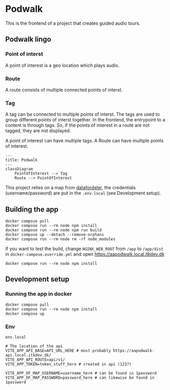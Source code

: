 # Podwalk

This is the frontend of a project that creates guided audio tours.

## Podwalk lingo

### Point of interst

A point of interest is a geo location which plays audio.

### Route

A route consists of multiple connected points of interst.

### Tag

A tag can be connected to multiple points of interst. The tags are used to group different points of interst together.
In the frontend, the entrypoint to a content is through tags. So, if the points of interest in a route are not tagged,
they are not displayed.

A point of interest can have multiple tags. A Route can have multiple points of interest.

``` mermaid
---
title: Podwalk
---
classDiagram
    PointOfInterest --> Tag
    Route --> PointOfInterest
```

This project relies on a map from [datafordeler](https://confluence.sdfi.dk/pages/viewpage.action?pageId=16056489), the
credentials (username/password) are put in the `.env.local` (see Development setup).

## Building the app

```shell name=development-build
docker compose pull
docker compose run --rm node npm install
docker compose run --rm node npm run build
docker compose up --detach --remove-orphans
docker compose run --rm node rm -rf node_modules
```

If you want to test the build, change `NGINX_WEB_ROOT` from `/app` to `/app/dist` in `docker-compose.override.yml` and
open https://aapodwalk.local.itkdev.dk

```shell name=development-install
docker compose run --rm node npm install
```

## Development setup

### Running the app in docker

```shell
docker compose pull
docker compose run --rm node npm install
docker compose up
```

### Env

`env.local`

```shell
# The location of the api
VITE_APP_API_BASE=API_URL_HERE # most probably https://aapodwalk-api.local.itkdev.dk/
VITE_APP_API_ROUTE=api/v1/
VITE_APP_TOKEN=token_stuff_here # created in api (123?)

VITE_APP_DF_MAP_USERNAME=username_here # can be found in 1password
VITE_APP_DF_MAP_PASSWORD=password_here # can likewise be found in 1password
```
